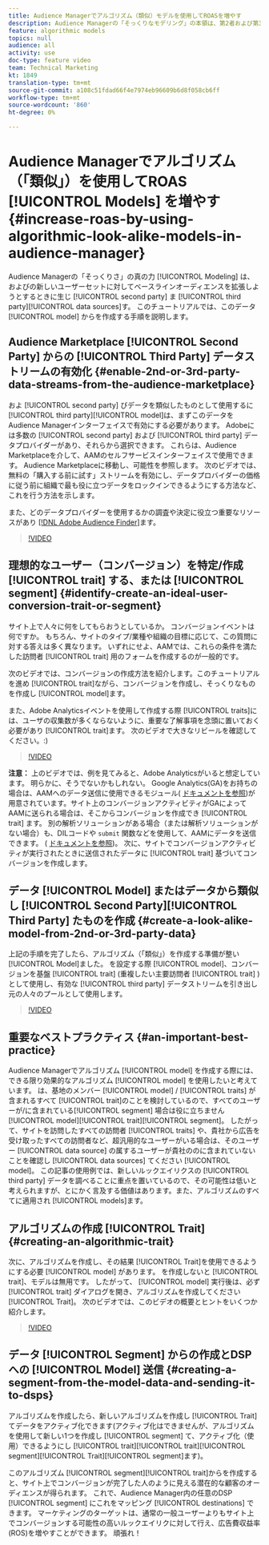```yaml
---
title: Audience Managerでアルゴリズム（類似）モデルを使用してROASを増やす
description: Audience Managerの「そっくりなモデリング」の本領は、第2者および第3者のデータソースから新しい品質のユーザー群に対して、ベースラインオーディエンスを拡大しようとするときに生まれます。 このチュートリアルでは、このデータからモデルを作成する手順を学習します。
feature: algorithmic models
topics: null
audience: all
activity: use
doc-type: feature video
team: Technical Marketing
kt: 1849
translation-type: tm+mt
source-git-commit: a108c51fdad66f4e7974eb96609b6d8f058cb6ff
workflow-type: tm+mt
source-wordcount: '860'
ht-degree: 0%

---
```



# Audience Managerでアルゴリズム（「類似」）を使用してROAS [!UICONTROL Models] を増やす {#increase-roas-by-using-algorithmic-look-alike-models-in-audience-manager}

Audience Managerの「そっくりさ」の真の力 [!UICONTROL Modeling] は、およびの新しいユーザーセットに対してベースラインオーディエンスを拡張しようとするときに生じ [!UICONTROL second party] ま [!UICONTROL third party][!UICONTROL data sources]す。 このチュートリアルでは、このデータ [!UICONTROL model] からを作成する手順を説明します。

## Audience Marketplace [!UICONTROL Second Party] からの [!UICONTROL Third Party] データストリームの有効化 {#enable-2nd-or-3rd-party-data-streams-from-the-audience-marketplace}

およ [!UICONTROL second party] びデータを類似したものとして使用するに [!UICONTROL third party][!UICONTROL model]は、まずこのデータをAudience Managerインターフェイスで有効にする必要があります。 Adobeには多数の [!UICONTROL second party] および [!UICONTROL third party] データプロバイダーがあり、それらから選択できます。 これらは、Audience Marketplaceを介して、AAMのセルフサービスインターフェイスで使用できます。 Audience Marketplaceに移動し、可能性を参照します。 次のビデオでは、無料の「購入する前に試す」ストリームを有効にし、データプロバイダーの価格に従う前に組織で最も役に立つデータをロックインできるようにする方法など、これを行う方法を示します。

また、どのデータプロバイダーを使用するかの調査や決定に役立つ重要なリソースがあり [[!DNL Adobe Audience Finder]](https://www.adobe-audience-finder.com/)ます。

>[!VIDEO](https://video.tv.adobe.com/v/25188/?quality=12)

## 理想的なユーザー（コンバージョン）を特定/作成 [!UICONTROL trait] する、または [!UICONTROL segment] {#identify-create-an-ideal-user-conversion-trait-or-segment}

サイト上で人々に何をしてもらおうとしているか。 コンバージョンイベントは何ですか。 もちろん、サイトのタイプ/業種や組織の目標に応じて、この質問に対する答えは多く異なります。 いずれにせよ、AAMでは、これらの条件を満たした訪問者 [!UICONTROL trait] 用のフォームを作成するのが一般的です。

次のビデオでは、コンバージョンの作成方法を紹介します。このチュートリアルを進め [!UICONTROL trait]ながら、コンバージョンを作成し、そっくりなものを作成し [!UICONTROL model]ます。

また、Adobe Analyticsイベントを使用して作成する際 [!UICONTROL traits]には、ユーザの収集数が多くならないように、重要な了解事項を念頭に置いておく必要があり [!UICONTROL trait]ます。 次のビデオで大きなリビールを確認してください。:)

>[!VIDEO](https://video.tv.adobe.com/v/23431/?quality=12)

**注意：** 上のビデオでは、例を見てみると、Adobe Analyticsがいると想定しています。 明らかに、そうでないかもしれない。 Google Analytics(GA)をお持ちの場合は、AAMへのデータ送信に使用できるモジュール( [ドキュメントを参照](https://marketing.adobe.com/resources/help/en_US/aam/dil-google-universal-analytics.html))が用意されています。サイト上のコンバージョンアクティビティがGAによってAAMに送られる場合は、そこからコンバージョンを作成でき [!UICONTROL trait] ます。 別の解析ソリューションがある場合（または解析ソリューションがない場合）も、DILコードや `submit` 関数などを使用して、AAMにデータを送信できます。 ( [ドキュメントを参照](https://marketing.adobe.com/resources/help/en_US/aam/c_dil.html))。 次に、サイトでコンバージョンアクティビティが実行されたときに送信されたデータに [!UICONTROL trait] 基づいてコンバージョンを作成します。

## データ [!UICONTROL Model] またはデータから類似し [!UICONTROL Second Party][!UICONTROL Third Party] たものを作成 {#create-a-look-alike-model-from-2nd-or-3rd-party-data}

上記の手順を完了したら、アルゴリズム（「類似」）を作成する準備が整い [!UICONTROL Model]ました。 を設定する際 [!UICONTROL model]、コンバージョンを基盤 [!UICONTROL trait] (重複したい主要訪問者 [!UICONTROL trait] )として使用し、有効な [!UICONTROL third party] データストリームを引き出し元の人々のプールとして使用します。

>[!VIDEO](https://video.tv.adobe.com/v/25190/?quality-12)

## 重要なベストプラクティス {#an-important-best-practice}

Audience Managerでアルゴリズム [!UICONTROL model] を作成する際には、できる限り効果的なアルゴリズム [!UICONTROL model] を使用したいと考えています。 は、基地のメンバー [!UICONTROL model] / [!UICONTROL traits] が含まれるすべて [!UICONTROL trait]のことを検討しているので、すべてのユーザーが/に含まれている[!UICONTROL segment] 場合は役に立ちません [!UICONTROL model][!UICONTROL trait][!UICONTROL segment]。 したがって、サイトを訪問したすべての訪問者 [!UICONTROL traits] や、貴社から広告を受け取ったすべての訪問者など、超汎用的なユーザーがいる場合は、そのユーザー [!UICONTROL data source] の属するユーザーが貴社ののに含まれていないことを確認し [!UICONTROL data sources] てください [!UICONTROL model]。 この記事の使用例では、新しいルックエイリクスの [!UICONTROL third party] データを調べることに重点を置いているので、その可能性は低いと考えられますが、とにかく言及する価値はあります。また、アルゴリズムのすべてに適用され [!UICONTROL models]ます。

## アルゴリズムの作成 [!UICONTROL Trait] {#creating-an-algorithmic-trait}

次に、アルゴリズムを作成し、その結果 [!UICONTROL Trait]を使用できるようにする必要 [!UICONTROL model] があります。 を作成しないと [!UICONTROL trait]、モデルは無用です。 したがって、 [!UICONTROL model] 実行後は、必ず [!UICONTROL trait] ダイアログを開き、アルゴリズムを作成してください [!UICONTROL Trait]。 次のビデオでは、このビデオの概要とヒントをいくつか紹介します。

>[!VIDEO](https://video.tv.adobe.com/v/25191/?quality=12)

## データ [!UICONTROL Segment] からの作成とDSPへの [!UICONTROL Model] 送信 {#creating-a-segment-from-the-model-data-and-sending-it-to-dsps}

アルゴリズムを作成したら、新しいアルゴリズムを作成し [!UICONTROL Trait]てデータをアクティブ化できます(アクティブ化はできませんが、アルゴリズムを使用して新しい1つを作成し [!UICONTROL segment] て、アクティブ化（使用）できるようにし [!UICONTROL trait][!UICONTROL trait][!UICONTROL segment][!UICONTROL Trait][!UICONTROL segment]ます)。

このアルゴリズム [!UICONTROL segment][!UICONTROL trait]からを作成すると、サイト上でコンバージョンが完了した人のように見える潜在的な顧客のオーディエンスが得られます。 これで、Audience Manager内の任意のDSP [!UICONTROL segment] にこれをマッピング [!UICONTROL destinations] できます。 マーケティングのターゲットは、通常の一般ユーザーよりもサイト上でコンバージョンする可能性の高いルックエイリクに対して行え、広告費収益率(ROS)を増やすことができます。 頑張れ！
